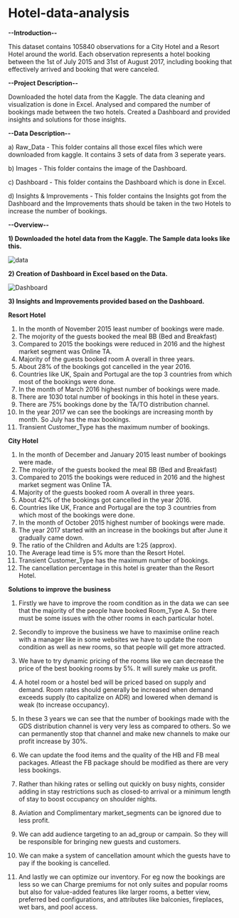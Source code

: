 # Hotel-data-analysis

**--Introduction--**

This dataset contains 105840 observations for a City Hotel and a Resort Hotel around the world. Each observation represents a hotel booking between the 1st of July 2015 and 31st of August 2017, including booking that effectively arrived and booking that were canceled.

**--Project Description--**

Downloaded the hotel data from the Kaggle. The data cleaning and visualization is done in Excel. Analysed and compared the number of bookings made between the two hotels. Created a Dashboard and provided insights and solutions for those insights.

**--Data Description--**

  a) Raw_Data - This folder contains all those excel files which were downloaded from kaggle. It contains 3 sets of data from 3 seperate years. 

  b) Images - This folder contains the image of the Dashboard.

  c) Dashboard - This folder contains the Dashboard which is done in Excel.

  d) Insights & Improvements - This folder contains the Insights got from the Dashboard and the Improvements thats should be taken in the two 
                               Hotels to increase the number of bookings.

**--Overview--**

**1) Downloaded the hotel data from the Kaggle. The Sample data looks like this.**

![data](https://github.com/tuneerdutta/Hotel-data-analysis/assets/131517578/175605ba-c385-40da-a1d7-9fc3c635619b)

**2) Creation of Dashboard in Excel based on the Data.**

![Dashboard](https://github.com/tuneerdutta/Hotel-data-analysis/assets/131517578/4d1c2c7d-1a5d-4003-907f-53cf2b860ef7)

**3) Insights and Improvements provided based on the Dashboard.**

**Resort Hotel**									
											
1) In the month of November 2015 least number of bookings were made.											
2) The mojority of the guests booked the meal BB (Bed and Breakfast)											
3) Compared to 2015 the bookings were reduced in 2016 and the highest market segment was Online TA.										
4) Majority of the guests booked room A overall in three years.											
5) About 28% of the bookings got cancelled in the year 2016.											
6) Countries like UK, Spain and Portugal are the top 3 countries from which most of the bookings were done.										
7) In the month of March 2016 highest number of bookings were made.											
8) There are 1030 total number of bookings in this hotel in these years.											
9) There are 75% bookings done by the TA/TO distribution channel.											
10) In the year 2017 we can see the bookings are increasing month by month. So July has the max bookings.										
11) Transient Customer_Type has the maximum number of bookings.


**City Hotel**											
											
1) In the month of December and January 2015 least number of bookings were made.											
2) The mojority of the guests booked the meal BB (Bed and Breakfast)											
3) Compared to 2015 the bookings were reduced in 2016 and the highest market segment was Online TA.											
4) Majority of the guests booked room A overall in three years.											
5) About 42% of the bookings got cancelled in the year 2016.											
6) Countries like UK, France and Portugal are the top 3 countries from which most of the bookings were done.										
7) In the month of October 2015 highest number of bookings were made.											
8) The year 2017 started with an increase in the bookings but after June it gradually came down.											
9) The ratio of the Children and Adults are 1:25 (approx).											
10) The Average lead time is 5% more than the Resort Hotel.											
11) Transient Customer_Type has the maximum number of bookings. 											
12) The cancellation percentage in this hotel is greater than the Resort Hotel.	

**Solutions to improve the business**			
						
1) Firstly we have to improve the room condition as in the data we can see that the majority of the people have booked Room_Type A. So there must be some issues with the other rooms in each particular hotel.						
						
2) Secondly to improve the business we have to maximise online reach with a manager like in some websites we have to update the room condition as well as new rooms, so that people will get more attracted.						
						
3) We have to try dynamic pricing of the rooms like we can decrease the price of the best booking rooms by 5%. It will surely make us profit.	
						
4) A hotel room or a hostel bed will be priced based on supply and demand. Room rates should generally be increased when demand exceeds supply (to capitalize on ADR) and lowered when demand is weak (to increase occupancy).						
						
5) In these 3 years we can see that the number of bookings made with the GDS distribution channel is very very less as compared to others. So we can permanently stop that channel and make new channels to make our profit increase by 30%.						
						
6) We can update the food items and the quality of the HB and FB meal packages.	Atleast the FB package should be modified as there are very less bookings.						
						
7) Rather than hiking rates or selling out quickly on busy nights, consider adding in stay restrictions such as closed-to arrival or a minimum length of stay to boost occupancy on shoulder nights.						
						
8) Aviation and Complimentary market_segments can be ignored due to less profit.						
						
9) We can add audience targeting to an ad_group or campain. So they will be responsible for bringing new guests and customers.						
						
10) We can make a system of cancellation amount which the guests have to pay if the booking is cancelled.						
						
11) And lastly we can optimize our inventory. For eg now the bookings are less so we can Charge premiums for not only suites and popular rooms but also for value-added features like larger rooms, a better view, preferred bed configurations, and attributes like balconies, fireplaces, wet bars, and pool access.



  


